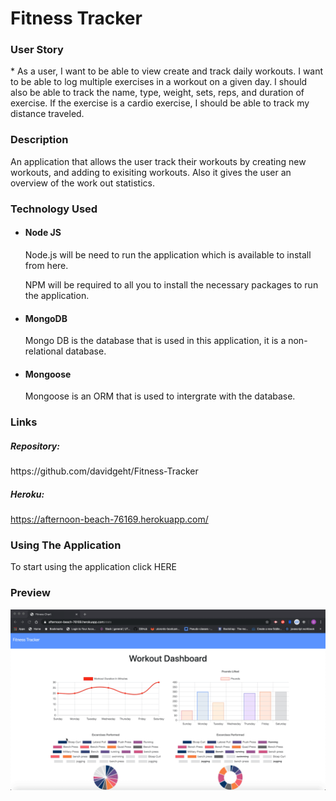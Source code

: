 <h1> Fitness Tracker </h1>

<h3> User Story </h3>

<p>
  * As a user, I want to be able to view create and track daily workouts. I want to be able to log multiple exercises in a workout on a given day. I should also be able to track the name, type, weight, sets, reps, and duration of exercise. If the exercise is a cardio exercise, I should be able to track my distance traveled.
</p>

<h3> Description </h3>

<p> An application that allows the user track their workouts by creating new workouts, and adding to exisiting workouts. Also it gives the user an overview of the work out statistics. </p>

<h3> Technology Used </h3>

<ul>
  <li>
    <h4>
      Node JS
    </h4>
    <P>
      Node.js will be need to run the application which is available to install from here.
		</P>
    <p>
			NPM will be required to all you to install the necessary packages to run the application.
     </p>
  </li>
  <li>
   <h4>
     MongoDB
    </h4> 
    <P>
      Mongo DB is the database that is used in this application, it is a non-relational database.
    </P>
  </li>
  <li>
    <h4>
      Mongoose
    </h4>
    <p>
      Mongoose is an ORM that is used to intergrate with the database.
    </p>
  </li>
</ul>

<h3> 

<h3> Links </h3>

<h5>Repository:</h5> 
https://github.com/davidgeht/Fitness-Tracker

<h5>Heroku: </h5>

https://afternoon-beach-76169.herokuapp.com/



<h3>Using The Application </h3>

<p>To start using the application click <a herf="https://afternoon-beach-76169.herokuapp.com/">HERE</a></p>



<h3>Preview</h3>

<img src="./preview.gif">